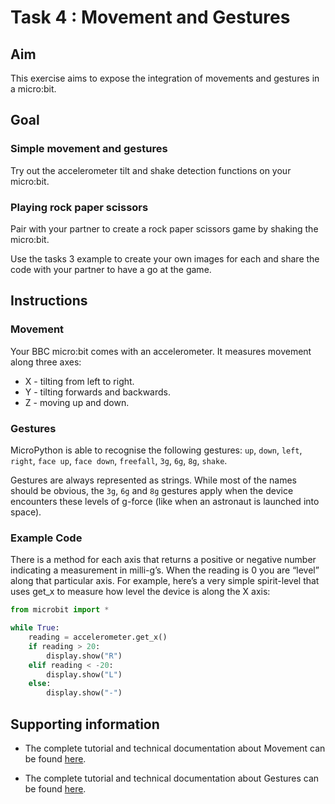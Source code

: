 # Task 4 : Movement and Gestures

## Aim

This exercise aims to expose the integration of movements and gestures in a micro:bit.

## Goal

### Simple movement and gestures
Try out the accelerometer tilt and shake detection functions on your micro:bit. 

### Playing rock paper scissors
Pair with your partner to create a rock paper scissors game by shaking the micro:bit. 

Use the tasks 3 example to create your own images for each and share the code with your partner to have a go at the game.

## Instructions

### Movement
Your BBC micro:bit comes with an accelerometer. It measures movement along three axes:
* X - tilting from left to right.
* Y - tilting forwards and backwards.
* Z - moving up and down.

### Gestures
MicroPython is able to recognise the following gestures: `up`, `down`, `left`, `right`, `face up`, `face down`, `freefall`, `3g`, `6g`, `8g`, `shake`. 

Gestures are always represented as strings. While most of the names should be obvious, the `3g`, `6g` and `8g` gestures apply when the device encounters these levels of g-force (like when an astronaut is launched into space).

### Example Code

There is a method for each axis that returns a positive or negative number indicating a measurement in milli-g’s. When the reading is 0 you are “level” along that particular axis.
For example, here’s a very simple spirit-level that uses get_x to measure how level the device is along the X axis:

```python
from microbit import *

while True:
    reading = accelerometer.get_x()
    if reading > 20:
        display.show("R")
    elif reading < -20:
        display.show("L")
    else:
        display.show("-")
```

## Supporting information

* The complete tutorial and technical documentation about Movement can be found [here](http://microbit-micropython.readthedocs.io/en/latest/tutorials/movement.html).

* The complete tutorial and technical documentation about Gestures can be found [here](http://microbit-micropython.readthedocs.io/en/latest/tutorials/gestures.html).
